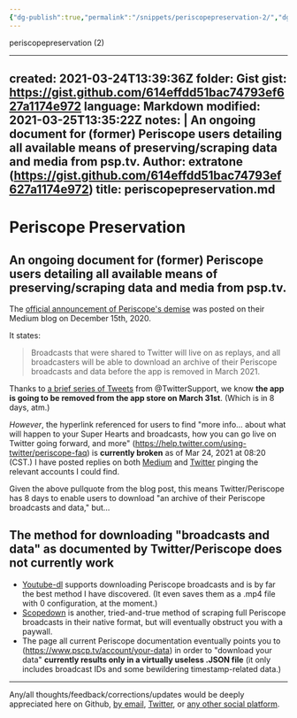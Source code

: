 ```yaml
---
{"dg-publish":true,"permalink":"/snippets/periscopepreservation-2/","dgHomeLink":true,"dgPassFrontmatter":false}
---
```


periscopepreservation (2)

---
created: 2021-03-24T13:39:36Z
folder: Gist
gist: https://gist.github.com/614effdd51bac74793ef627a1174e972
language: Markdown
modified: 2021-03-25T13:35:22Z
notes: |
    An ongoing document for (former) Periscope users detailing all available means of preserving/scraping data and media from psp.tv.
    Author: extratone (https://gist.github.com/614effdd51bac74793ef627a1174e972)
title: periscopepreservation.md
---

# Periscope Preservation
## An ongoing document for (former) Periscope users detailing all available means of preserving/scraping data and media from psp.tv.

The [official announcement of Periscope's demise](https://periscope.medium.com/farewell-periscope-164db2742b7c) was posted on their Medium blog on December 15th, 2020.

It states:
> Broadcasts that were shared to Twitter will live on as replays, and all broadcasters will be able to download an archive of their Periscope broadcasts and data before the app is removed in March 2021.

Thanks to [a brief series of Tweets](https://twitter.com/twittersupport/status/1367173142188335114) from @TwitterSupport, we know **the app is going to be removed from the app store on March 31st**. (Which is in 8 days, atm.)

_However_, the hyperlink referenced for users to find "more info… about what will happen to your Super Hearts and broadcasts, how you can go live on Twitter going forward, and more" (https://help.twitter.com/using-twitter/periscope-faq) is **currently broken** as of Mar 24, 2021 at 08:20 (CST.) I have posted replies on both [Medium](https://extratone.medium.com/periscope-twitter-public-policy-5305341a9043) and [Twitter](https://twitter.com/NeoYokel/status/1374680479874568194) pinging the relevant accounts I could find.

Given the above pullquote from the blog post, this means Twitter/Periscope has 8 days to enable users to download "an archive of their Periscope broadcasts and data," but…

## The method for downloading "broadcasts and data" as documented by Twitter/Periscope does not currently work
* [Youtube-dl](http://ytdl-org.github.io/youtube-dl/) supports downloading Periscope broadcasts and is by far the best method I have discovered. (It even saves them as a .mp4 file with 0 configuration, at the moment.)
* [Scopedown](https://downloadperiscopevideos.com) is another, tried-and-true method of scraping full Periscope broadcasts in their native format, but will eventually obstruct you with a paywall.
* The page all current Periscope documentation eventually points you to (https://www.pscp.tv/account/your-data) in order to "download your data" **currently results only in a virtually useless .JSON file** (it only includes broadcast IDs and some bewildering timestamp-related data.)

***
Any/all thoughts/feedback/corrections/updates would be deeply appreciated here on Github, [by email](mailto:davidblue@extratone.com), [Twitter](https://twitter.com/NeoYokel), or [any other social platform](https://www.notion.so/rotund/Social-Directory-aea1bee51a64461b91bf4de241a4a16d).